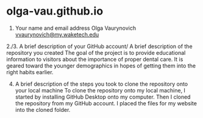 # olga-vau.github.io

1.	Your name and email address
    Olga Vaurynovich
    vvaurynovich@my.waketech.edu
  	
2./3.	A brief description of your GitHub account/	A brief description of the repository you created
    The goal of the project is to provide educational information to visitors about the importance of proper dental care.
    It is geared toward the younger demographics in hopes of getting them into the right habits earlier. 
   
4.	A brief description of the steps you took to clone the repository onto your local machine
    To clone the repository onto my local machine, I started by installing GitHub Desktop onto my computer. Then I cloned the repository from my GitHub account.
  	I placed the files for my website into the cloned folder.
    
